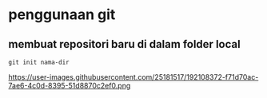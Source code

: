 # penggunaan git
## membuat repositori baru di dalam folder local
```
git init nama-dir
```
https://user-images.githubusercontent.com/25181517/192108372-f71d70ac-7ae6-4c0d-8395-51d8870c2ef0.png
